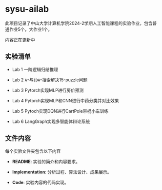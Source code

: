 # sysu-ailab

此项目记录了中山大学计算机学院2024-2学期人工智能课程的实验作业，包含普通作业5个，大作业1个。

内容正在更新中

## 实验清单

- Lab 1 一阶逻辑归结推理

- Lab 2 `A*`与`IDA*`搜索解决15-puzzle问题

- Lab 3 Pytorch实现MLP进行房价预测

- Lab 4 Pytorch实现MLP和CNN进行中药分类并对比效果

- Lab 5 Pytoch实现DQN进行CartPole带棍小车训练

- Lab 6 LangGraph实现多智能体辩论系统

## 文件内容

每个实验文件夹包含以下内容

- **README**: 实验的简介和内容要求。

- **Implementation**: 分析过程、算法设计、成果展示。

- **Code**: 实验内容的代码实现。
